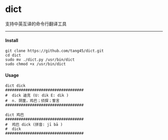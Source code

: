 dict
====

支持中英互译的命令行翻译工具

---
#### Install

```
git clone https://github.com/tang45/dict.git
cd dict
sudo mv ./dict.py /usr/bin/dict
sudo chmod +x /usr/bin/dict
```

#### Usage

```
dict dick
###################################
#  dick 迪克 (U: dik E: dik )
#  n. 阴茎，鸡巴；侦探；誓言
###################################
```


```
dict 鸡巴
###################################
#  鸡巴 dick (拼音: jī bā )
#  dick
###################################
```
